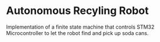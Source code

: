 # Autonomous Recyling Robot
Implementation of a finite state machine that controls STM32 Microcontroller to let the robot find and pick up soda cans.
